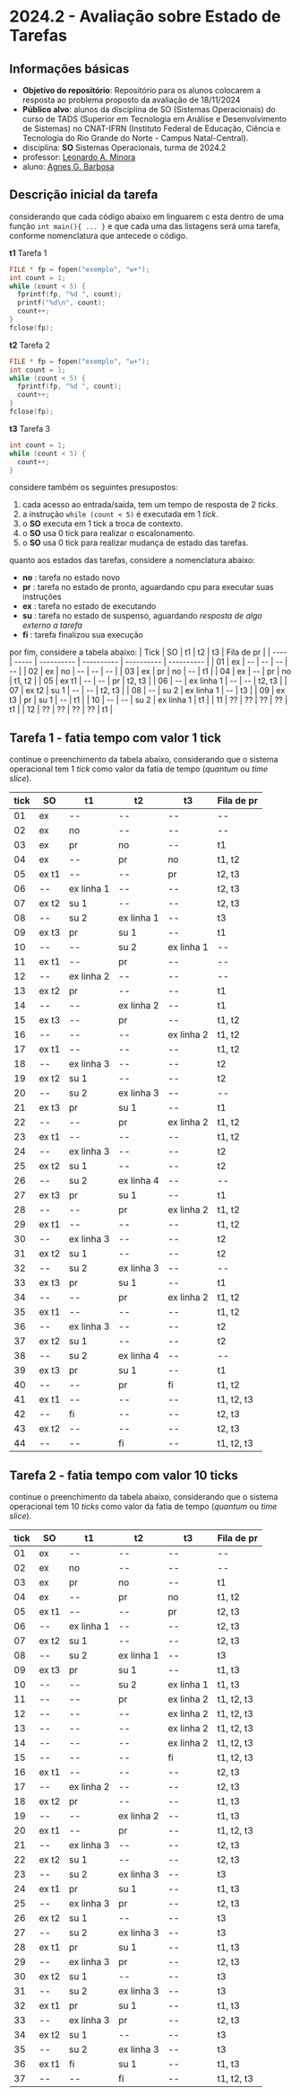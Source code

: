 # 2024.2 - Avaliação sobre Estado de Tarefas

## Informações básicas

- **Objetivo do repositório**: Repositório para os alunos colocarem a resposta ao problema proposto da avaliação de 18/11/2024
- **Público alvo**: alunos da disciplina de SO (Sistemas Operacionais) do curso de TADS (Superior em Tecnologia em Análise e Desenvolvimento de Sistemas) no CNAT-IFRN (Instituto Federal de Educação, Ciência e Tecnologia do Rio Grande do Norte - Campus Natal-Central).
- disciplina: **SO** Sistemas Operacionais, turma de 2024.2
- professor: [Leonardo A. Minora](https://github.com/leonardo-minora)
- aluno: [Agnes G. Barbosa](https://github.com/AgnesGB)

## Descrição inicial da tarefa

considerando que cada código abaixo em linguarem c esta dentro de uma função `int main(){ ... }` e que cada uma das listagens será uma tarefa, conforme nomenclatura que antecede o código.

**t1** Tarefa 1
```c
FILE * fp = fopen("exemplo", "w+");
int count = 1;
while (count < 5) {
  fprintf(fp, "%d ", count);
  printf("%d\n", count);
  count++;
}
fclose(fp);
```

**t2** Tarefa 2
```c
FILE * fp = fopen("exemplo", "w+");
int count = 1;
while (count < 5) {
  fprintf(fp, "%d ", count);
  count++;
}
fclose(fp);
```

**t3** Tarefa 3
```c
int count = 1;
while (count < 5) {
  count++;
}
```

considere também os seguintes presupostos:
1. cada acesso ao entrada/saída, tem um tempo de resposta de 2 _ticks_.
2. a instrução `while (count < 5)` é executada em 1 _tick_.
3. o **SO** executa em 1 tick a troca de contexto.
4. o **SO** usa 0 tick para realizar o escalonamento.
5. o **SO** usa 0 tick para realizar mudança de estado das tarefas.

quanto aos estados das tarefas, considere a nomenclatura abaixo:
- **no** : tarefa no estado novo
- **pr** : tarefa no estado de pronto, aguardando cpu para executar suas instruções
- **ex** : tarefa no estado de executando
- **su** : tarefa no estado de suspenso, aguardando _resposta de algo externo a tarefa_ 
- **fi** : tarefa finalizou sua execução

por fim, considere a tabela abaixo:
| Tick | SO    | t1         | t2         | t3         | Fila de pr |
| ---- | ----- | ---------- | ---------- | ---------- | ---------- |
| 01   | ex    | --         | --         | --         | --         |
| 02   | ex    | no         | --         | --         | --         |
| 03   | ex    | pr         | no         | --         | t1         |
| 04   | ex    | --         | pr         | no         | t1, t2     |
| 05   | ex t1 | --         | --         | pr         | t2, t3     |
| 06   | --    | ex linha 1 | --         | --         | t2, t3     |
| 07   | ex t2 | su 1       | --         | --         | t2, t3     |
| 08   | --    | su 2       | ex linha 1 | --         | t3         |
| 09   | ex t3 | pr         | su 1       | --         | t1         |
| 10   | --    | --         | su 2       | ex linha 1 | t1         |
| 11   | ??    | ??         | ??         | ??         | t1         |
| 12   | ??    | ??         | ??         | ??         | t1         |

## Tarefa 1 - fatia tempo com valor 1 tick

continue o preenchimento da tabela abaixo, considerando que o sistema operacional tem 1 _tick_ como valor da fatia de tempo (_quantum_ ou _time slice_).

| tick | SO    | t1         | t2         | t3         | Fila de pr |
| ---- | ----- | ---------- | ---------- | ---------- | ---------- |
| 01   | ex    | --         | --         | --         | --         |
| 02   | ex    | no         | --         | --         | --         |
| 03   | ex    | pr         | no         | --         | t1         |
| 04   | ex    | --         | pr         | no         | t1, t2     |
| 05   | ex t1 | --         | --         | pr         | t2, t3     |
| 06   | --    | ex linha 1 | --         | --         | t2, t3     |
| 07   | ex t2 | su 1       | --         | --         | t2, t3     |
| 08   | --    | su 2       | ex linha 1 | --         | t3         |
| 09   | ex t3 | pr         | su 1       | --         | t1         |
| 10   | --    | --         | su 2       | ex linha 1 | --         |
| 11   | ex t1 | --         | pr         | --         | --         |
| 12   | --    | ex linha 2 | --         | --         | --         |
| 13   | ex t2 | pr         | --         | --         | t1         |
| 14   | --    | --         | ex linha 2 | --         | t1         |
| 15   | ex t3 | --         | pr         | --         | t1, t2     |
| 16   | --    | --         | --         | ex linha 2 | t1, t2     |  loop do t3
| 17   | ex t1 | --         | --         | --         | t1, t2     |  
| 18   | --    | ex linha 3 | --         | --         | t2         |  loop do t1
| 19   | ex t2 | su 1       | --         | --         | t2         |
| 20   | --    | su 2       | ex linha 3 | --         | --         |  loop do t2
| 21   | ex t3 | pr         | su 1       | --         | t1         |
| 22   | --    | --         | pr         | ex linha 2 | t1, t2     | 
| 23   | ex t1 | --         | --         | --         | t1, t2     |
| 24   | --    | ex linha 3 | --         | --         | t2         |  loop do t1
| 25   | ex t2 | su 1       | --         | --         | t2         |
| 26   | --    | su 2       | ex linha 4 | --         | --         |  loop do t2
| 27   | ex t3 | pr         | su 1       | --         | t1         |
| 28   | --    | --         | pr         | ex linha 2 | t1, t2     |  loop do t3
| 29   | ex t1 | --         | --         | --         | t1, t2     |
| 30   | --    | ex linha 3 | --         | --         | t2         |  loop do t1
| 31   | ex t2 | su 1       | --         | --         | t2         |
| 32   | --    | su 2       | ex linha 3 | --         | --         |  loop do t2
| 33   | ex t3 | pr         | su 1       | --         | t1         |
| 34   | --    | --         | pr         | ex linha 2 | t1, t2     |  loop do t3
| 35   | ex t1 | --         | --         | --         | t1, t2     |
| 36   | --    | ex linha 3 | --         | --         | t2         |  loop do t1
| 37   | ex t2 | su 1       | --         | --         | t2         |
| 38   | --    | su 2       | ex linha 4 | --         | --         |  loop do t2
| 39   | ex t3 | pr         | su 1       | --         | t1         |
| 40   | --    | --         | pr         | fi         | t1, t2     |  pronto do t3
| 41   | ex t1 | --         | --         | --         | t1, t2, t3 |
| 42   | --    | fi         | --         | --         | t2, t3     |  pronto do t1
| 43   | ex t2 | --         | --         | --         | t2, t3     |
| 44   | --    | --         | fi         | --         | t1, t2, t3 |  pronto do t2



## Tarefa 2 - fatia tempo com valor 10 ticks

continue o preenchimento da tabela abaixo, considerando que o sistema operacional tem 10 _ticks_ como valor da fatia de tempo (_quantum_ ou _time slice_).

| tick | SO    | t1         | t2         | t3         | Fila de pr |
| ---- | ----- | ---------- | ---------- | ---------- | ---------- |
| 01   | ex    | --         | --         | --         | --         |
| 02   | ex    | no         | --         | --         | --         |
| 03   | ex    | pr         | no         | --         | t1         |
| 04   | ex    | --         | pr         | no         | t1, t2     |
| 05   | ex t1 | --         | --         | pr         | t2, t3     |
| 06   | --    | ex linha 1 | --         | --         | t2, t3     |
| 07   | ex t2 | su 1       | --         | --         | t2, t3     |
| 08   | --    | su 2       | ex linha 1 | --         | t3         |
| 09   | ex t3 | pr         | su 1       | --         | t1, t3     |
| 10   | --    | --         | su 2       | ex linha 1 | t1, t3     |
| 11   | --    | --         | pr         | ex linha 2 | t1, t2, t3 |  loop do t3
| 12   | --    | --         | --         | ex linha 2 | t1, t2, t3 |  loop do t3
| 13   | --    | --         | --         | ex linha 2 | t1, t2, t3 |  loop do t3
| 14   | --    | --         | --         | ex linha 2 | t1, t2, t3 |  loop do t3
| 15   | --    | --         | --         | fi         | t1, t2, t3 |  pronto do t3
| 16   | ex t1 | --         | --         | --         | t2, t3     |
| 17   | --    | ex linha 2 | --         | --         | t2, t3     |
| 18   | ex t2 | pr         | --         | --         | t1, t3     |
| 19   | --    | --         | ex linha 2 | --         | t1, t3     |
| 20   | ex t1 | --         | pr         | --         | t1, t2, t3 |  
| 21   | --    | ex linha 3 | --         | --         | t2, t3     |  loop do t1
| 22   | ex t2 | su 1       | --         | --         | t2, t3     |
| 23   | --    | su 2       | ex linha 3 | --         | t3         |  loop do t2
| 24   | ex t1 | pr         | su 1       | --         | t1, t3     |
| 25   | --    | ex linha 3 | pr         | --         | t2, t3     |  loop do t1
| 26   | ex t2 | su 1       | --         | --         | t3         |
| 27   | --    | su 2       | ex linha 3 | --         | t3         |  loop do t2
| 28   | ex t1 | pr         | su 1       | --         | t1, t3     |
| 29   | --    | ex linha 3 | pr         | --         | t2, t3     |  loop do t1
| 30   | ex t2 | su 1       | --         | --         | t3         |
| 31   | --    | su 2       | ex linha 3 | --         | t3         |  loop do t2
| 32   | ex t1 | pr         | su 1       | --         | t1, t3     |
| 33   | --    | ex linha 3 | pr         | --         | t2, t3     |  loop do t1
| 34   | ex t2 | su 1       | --         | --         | t3         |
| 35   | --    | su 2       | ex linha 3 | --         | t3         |  loop do t2
| 36   | ex t1 | fi         | su 1       | --         | t1, t3     |  pronto do t1
| 37   | --    | --         | fi         | --         | t1, t2, t3 |  pronto do t2
